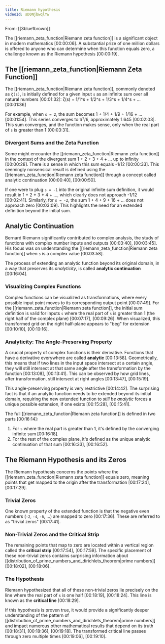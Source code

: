 ```yaml
---
title: Riemann hypothesis
videoId: sD0NjbwqlYw
---
```


From: [[3blue1brown]] <br/> 

The [[riemann_zeta_function|Riemann zeta function]] is a significant object in modern mathematics <a class="yt-timestamp" data-t="00:00:06">[00:00:06]</a>. A substantial prize of one million dollars is offered to anyone who can determine when this function equals zero, a challenge known as the Riemann hypothesis <a class="yt-timestamp" data-t="00:00:19">[00:00:19]</a>.

## The [[riemann_zeta_function|Riemann Zeta Function]]

The [[riemann_zeta_function|Riemann zeta function]], commonly denoted as `ζ(s)`, is initially defined for a given input `s` as an infinite sum over all natural numbers <a class="yt-timestamp" data-t="00:01:32">[00:01:32]</a>:
ζ(s) = 1/1^s + 1/2^s + 1/3^s + 1/4^s + ... <a class="yt-timestamp" data-t="00:01:36">[00:01:36]</a>

For example, when `s = 2`, the sum becomes 1 + 1/4 + 1/9 + 1/16 + ... <a class="yt-timestamp" data-t="00:01:54">[00:01:54]</a>. This series converges to π²/6, approximately 1.645 <a class="yt-timestamp" data-t="00:02:03">[00:02:03]</a>. This sum converges, and the function makes sense, only when the real part of `s` is greater than 1 <a class="yt-timestamp" data-t="00:03:31">[00:03:31]</a>.

### Divergent Sums and the Zeta Function

Some might encounter the [[riemann_zeta_function|Riemann zeta function]] in the context of the divergent sum 1 + 2 + 3 + 4 + ... up to infinity <a class="yt-timestamp" data-t="00:00:28">[00:00:28]</a>. There is a sense in which this sum equals -1/12 <a class="yt-timestamp" data-t="00:00:33">[00:00:33]</a>. This seemingly nonsensical result is defined using the [[riemann_zeta_function|Riemann zeta function]] through a concept called analytic continuation <a class="yt-timestamp" data-t="00:00:40">[00:00:40]</a>, <a class="yt-timestamp" data-t="00:00:50">[00:00:50]</a>.

If one were to plug `s = -1` into the original infinite sum definition, it would result in 1 + 2 + 3 + 4 + ..., which clearly does not approach -1/12 <a class="yt-timestamp" data-t="00:02:41">[00:02:41]</a>. Similarly, for `s = -2`, the sum 1 + 4 + 9 + 16 + ... does not approach zero <a class="yt-timestamp" data-t="00:03:09">[00:03:09]</a>. This highlights the need for an extended definition beyond the initial sum.

## Analytic Continuation

Bernard Riemann significantly contributed to complex analysis, the study of functions with complex number inputs and outputs <a class="yt-timestamp" data-t="00:03:40">[00:03:40]</a>, <a class="yt-timestamp" data-t="00:03:45">[00:03:45]</a>. His focus was on understanding the [[riemann_zeta_function|Riemann zeta function]] when `s` is a complex value <a class="yt-timestamp" data-t="00:03:58">[00:03:58]</a>.

The process of extending an analytic function beyond its original domain, in a way that preserves its *analyticity*, is called **analytic continuation** <a class="yt-timestamp" data-t="00:16:04">[00:16:04]</a>.

### Visualizing Complex Functions

Complex functions can be visualized as transformations, where every possible input point moves to its corresponding output point <a class="yt-timestamp" data-t="00:07:49">[00:07:49]</a>. For the [[riemann_zeta_function|Riemann zeta function]], the initial sum definition is valid for inputs `s` where the real part of `s` is greater than 1 (the right half of the complex plane) <a class="yt-timestamp" data-t="00:07:17">[00:07:17]</a>, <a class="yt-timestamp" data-t="00:09:26">[00:09:26]</a>. When visualized, this transformed grid on the right half-plane appears to "beg" for extension <a class="yt-timestamp" data-t="00:10:10">[00:10:10]</a>, <a class="yt-timestamp" data-t="00:10:16">[00:10:16]</a>.

### Analyticity: The Angle-Preserving Property

A crucial property of complex functions is their derivative. Functions that have a derivative everywhere are called **analytic** <a class="yt-timestamp" data-t="00:13:58">[00:13:58]</a>. Geometrically, this means that if two lines in the input space intersect at a certain angle, they will still intersect at that same angle after the transformation by the function <a class="yt-timestamp" data-t="00:13:08">[00:13:08]</a>, <a class="yt-timestamp" data-t="00:13:41">[00:13:41]</a>. This can be observed by how grid lines, after transformation, still intersect at right angles <a class="yt-timestamp" data-t="00:13:47">[00:13:47]</a>, <a class="yt-timestamp" data-t="00:15:19">[00:15:19]</a>.

This angle-preserving property is very restrictive <a class="yt-timestamp" data-t="00:14:42">[00:14:42]</a>. The surprising fact is that if an analytic function needs to be extended beyond its initial domain, requiring the new extended function to *still be analytic* forces a unique possible extension, if one exists <a class="yt-timestamp" data-t="00:15:28">[00:15:28]</a>, <a class="yt-timestamp" data-t="00:15:41">[00:15:41]</a>.

The full [[riemann_zeta_function|Riemann zeta function]] is defined in two parts <a class="yt-timestamp" data-t="00:16:14">[00:16:14]</a>:
1.  For `s` where the real part is greater than 1, it's defined by the converging infinite sum <a class="yt-timestamp" data-t="00:16:18">[00:16:18]</a>.
2.  For the rest of the complex plane, it's defined as the unique analytic continuation of that sum <a class="yt-timestamp" data-t="00:16:33">[00:16:33]</a>, <a class="yt-timestamp" data-t="00:16:52">[00:16:52]</a>.

## The Riemann Hypothesis and its Zeros

The Riemann hypothesis concerns the points where the [[riemann_zeta_function|Riemann zeta function]] equals zero, meaning points that get mapped to the origin after the transformation <a class="yt-timestamp" data-t="00:17:24">[00:17:24]</a>, <a class="yt-timestamp" data-t="00:17:29">[00:17:29]</a>.

### Trivial Zeros
One known property of the extended function is that the negative even numbers (`-2`, `-4`, `-6`, ...) are mapped to zero <a class="yt-timestamp" data-t="00:17:36">[00:17:36]</a>. These are referred to as "trivial zeros" <a class="yt-timestamp" data-t="00:17:41">[00:17:41]</a>.

### Non-Trivial Zeros and the Critical Strip
The remaining points that map to zero are located within a vertical region called the **critical strip** <a class="yt-timestamp" data-t="00:17:54">[00:17:54]</a>, <a class="yt-timestamp" data-t="00:17:59">[00:17:59]</a>. The specific placement of these non-trivial zeros contains surprising information about [[distribution_of_prime_numbers_and_dirichlets_theorem|prime numbers]] <a class="yt-timestamp" data-t="00:18:02">[00:18:02]</a>, <a class="yt-timestamp" data-t="00:18:06">[00:18:06]</a>.

### The Hypothesis
Riemann hypothesized that all of these non-trivial zeros lie precisely on the line where the real part of `s` is one half <a class="yt-timestamp" data-t="00:18:19">[00:18:19]</a>, <a class="yt-timestamp" data-t="00:18:24">[00:18:24]</a>. This line is known as the **critical line** <a class="yt-timestamp" data-t="00:18:29">[00:18:29]</a>.

If this hypothesis is proven true, it would provide a significantly deeper understanding of the pattern of [[distribution_of_prime_numbers_and_dirichlets_theorem|prime numbers]] and impact numerous other mathematical results that depend on its truth <a class="yt-timestamp" data-t="00:18:31">[00:18:31]</a>, <a class="yt-timestamp" data-t="00:18:36">[00:18:36]</a>, <a class="yt-timestamp" data-t="00:19:18">[00:19:18]</a>. The transformed critical line passes through zero multiple times <a class="yt-timestamp" data-t="00:19:06">[00:19:06]</a>, <a class="yt-timestamp" data-t="00:19:10">[00:19:10]</a>.